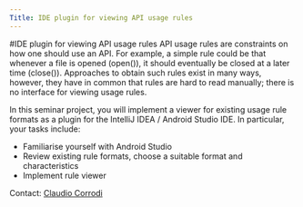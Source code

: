 ```yaml
---
Title: IDE plugin for viewing API usage rules
---
```

#IDE plugin for viewing API usage rules
API usage rules are constraints on how one should use an API. For example, a simple rule could be that whenever a file is opened (open()), it should eventually be closed at a later time (close()). Approaches to obtain such rules exist in many ways, however, they have in common that rules are hard to read manually; there is no interface for viewing usage rules.

In this seminar project, you will implement a viewer for existing usage rule formats as a plugin for the IntelliJ IDEA / Android Studio IDE. In particular, your tasks include:


- Familiarise yourself with Android Studio
- Review existing rule formats, choose a suitable format and characteristics
- Implement rule viewer

Contact: [Claudio Corrodi](%base_url%/staff/Corrodi)
